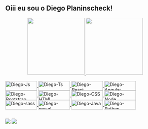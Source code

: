## Oiii eu sou o Diego Planinscheck!
<div align="center">
  <a href="https://github.com/DiegoPlaninscheck">
  <img height="180em" src="https://github-readme-stats.vercel.app/api?username=DiegoPlaninscheck&show_icons=true&theme=dracula&include_all_commits=true&count_private=true"/>
  <img height="180em" src="https://github-readme-stats.vercel.app/api/top-langs/?username=DiegoPlaninscheck&layout=compact&langs_count=7&theme=dracula"/>
</div>
<div style="display: inline_block"><br>
  <img align="center" alt="Diego-Js" height="30" width="100" src="https://img.shields.io/badge/JavaScript-323330?style=for-the-badge&logo=javascript&logoColor=F7DF1E"/>
  <img align="center" alt="Diego-Ts" height="30" width="100" src="https://img.shields.io/badge/TypeScript-007ACC?style=for-the-badge&logo=typescript&logoColor=white"/>
  <img align="center" alt="Diego-React" height="30" width="100" src="https://img.shields.io/badge/React-20232A?style=for-the-badge&logo=react&logoColor=61DAFB"/>
  <img align="center" alt="Diego-Angular" height="30" width="100" src="https://img.shields.io/badge/Angular-DD0031?style=for-the-badge&logo=angular&logoColor=white"/>
  <img align="center" alt="Diego-Bootstrap" height="30" width="100" src="https://img.shields.io/badge/Bootstrap-563D7C?style=for-the-badge&logo=bootstrap&logoColor=white"/>
  <img align="center" alt="Diego-HTML" height="30" width="100" src="https://img.shields.io/badge/HTML5-E34F26?style=for-the-badge&logo=html5&logoColor=white"/>
  <img align="center" alt="Diego-CSS" height="30" width="100" src="https://img.shields.io/badge/CSS3-1572B6?style=for-the-badge&logo=css3&logoColor=white"/>
  <img align="center" alt="Diego-Node" height="30" width="100" src="https://img.shields.io/badge/Node.js-43853D?style=for-the-badge&logo=node.js&logoColor=white" />
  <img align="center" alt="Diego-sass" height="30" width="100" src="https://img.shields.io/badge/Sass-CC6699?style=for-the-badge&logo=sass&logoColor=white" />
  <img align="center" alt="Diego-mysql" height="30" width="100" src="https://img.shields.io/badge/MySQL-00000F?style=for-the-badge&logo=mysql&logoColor=white" />
  <img align="center" alt="Diego-Java" height="30" width="100" src="https://img.shields.io/badge/Java-ED8B00?style=for-the-badge&logo=java&logoColor=white" />
  <img align="center" alt="Diego-Python" height="30" width="100" src="https://img.shields.io/badge/Python-14354C?style=for-the-badge&logo=python&logoColor=white" />
</div>
  
  ##
 
<div> 
<a href="https://instagram.com/diego_planinscheck" target="_blank"><img src="https://img.shields.io/badge/-Instagram-%23E4405F?style=for-the-badge&logo=instagram&logoColor=white" target="_blank"></a>
<a href = "mailto:diego.planichek@gmail.com"><img src="https://img.shields.io/badge/-Gmail-%23333?style=for-the-badge&logo=gmail&logoColor=white" target="_blank"></a>
</div>
